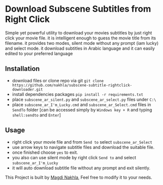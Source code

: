 # Download Subscene Subtitles from Right Click
Simple yet powerful utility to download your movies subtitles by just right click your movie file.
it is intelligent enough to guess the movie title from its filename.
it provides two modes, silent mode without any prompt (iam lucky) and select mode.
it download subtitles in Arabic language and it can easily edited to your preferred language
## Installation

 * download files or clone repo via git `git clone https://github.com/nakhla/subscene-subtitle-rightclick-downloader.git`
 * install dependencies packages `pip install -r requirements.txt`
 * place `subscene_ar_silent.py` and `subscene_ar_select.py` files under `C:\`
 * place `subscene_ar_I'm_Lucky.cmd` and `subscene_ar_Select.cmd` files in `SendTo` folder [can be accessed simply by `Windows key + R` and typing `shell:sendto` and `Enter`]


 ## Usage
 * right click your movie file and from `Send to` select `subscene_ar_Select`
 * use arrow keys to navigate subtitle files and download the suitable file.
 * once finished choose `yes` to exit.
 * you also can use silent mode by right click `Send to` and select `subscene_ar_I'm_Lucky`
 * it will auto download subtitle file without any prompt and exit silently.


 This Project is built by [Magdi Nakhla](https://fb.me/nakhla), Feel free to modify it to your needs.